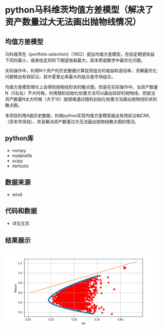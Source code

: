 # python马科维茨均值方差模型（解决了资产数量过大无法画出抛物线情况）
## 均值方差模型
马科维茨在《portfolio selection》（1952）提出均值方差模型，在给定期望收益下风险最小，或者给定风险下期望收益最大，其本质是数学中最优化问题。

实际操作中，利用N个资产的历史数据计算投资组合的收益和波动率，求解最优化问题做出有效前沿，其中夏普比率最大的组合是市场组合。

均值方差模型理论上会得到抛物线形状的散点图。但是在实际操作中，当资产数量N（5左右）不大时候，利用随机初始化权重方法可以画出较好的抛物线，但是当资产数量N太大时候（大于10）就很难通过随机初始化权重方法画出抛物线形状的散点图。

本项目利用A股历史数据，利用python实现均值方差模型画出有效前沿和CML（资本市场线），并且解决资产数量过大无法画出抛物线散点图的情况。

## python库
- numpy
- matplotlib
- scipy
- itertools
## 数据来源
- wind
## 代码和数据
- 详见主页
## 结果展示
![image](res.png)
